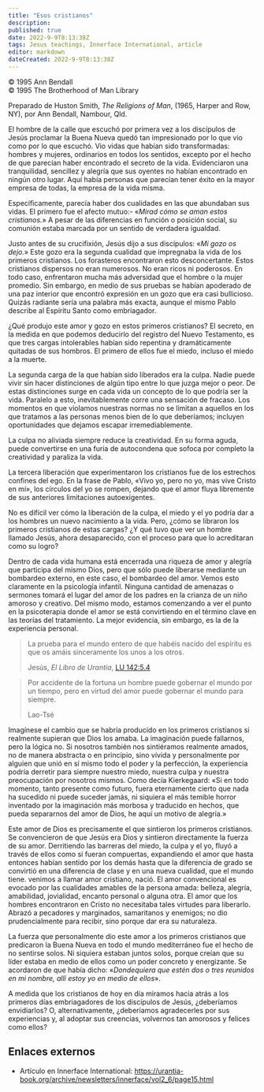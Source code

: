 ```yaml
---
title: "Esos cristianos"
description: 
published: true
date: 2022-9-9T8:13:38Z
tags: Jesus teachings, Innerface International, article
editor: markdown
dateCreated: 2022-9-9T8:13:38Z
---
```


<p class="v-card v-sheet theme--light grey lighten-3 px-2">© 1995 Ann Bendall<br>© 1995 The Brotherhood of Man Library</p>

Preparado de Huston Smith, _The Religions of Man_, (1965, Harper and Row, NY), por Ann Bendall, Nambour, Qld.

El hombre de la calle que escuchó por primera vez a los discípulos de Jesús proclamar la Buena Nueva quedó tan impresionado por lo que vio como por lo que escuchó. Vio vidas que habían sido transformadas: hombres y mujeres, ordinarios en todos los sentidos, excepto por el hecho de que parecían haber encontrado el secreto de la vida. Evidenciaron una tranquilidad, sencillez y alegría que sus oyentes no habían encontrado en ningún otro lugar. Aquí había personas que parecían tener éxito en la mayor empresa de todas, la empresa de la vida misma.

Específicamente, parecía haber dos cualidades en las que abundaban sus vidas. El primero fue el afecto mutuo:- «_Mirad cómo se aman estos cristianos._» A pesar de las diferencias en función o posición social, su comunión estaba marcada por un sentido de verdadera igualdad.

Justo antes de su crucifixión, Jesús dijo a sus discípulos: «_Mi gozo os dejo._» Este gozo era la segunda cualidad que impregnaba la vida de los primeros cristianos. Los forasteros encontraron esto desconcertante. Estos cristianos dispersos no eran numerosos. No eran ricos ni poderosos. En todo caso, enfrentaron mucha más adversidad que el hombre o la mujer promedio. Sin embargo, en medio de sus pruebas se habían apoderado de una paz interior que encontró expresión en un gozo que era casi bullicioso. Quizás radiante sería una palabra más exacta, aunque el mismo Pablo describe al Espíritu Santo como embriagador.

¿Qué produjo este amor y gozo en estos primeros cristianos? El secreto, en la medida en que podemos deducirlo del registro del Nuevo Testamento, es que tres cargas intolerables habían sido repentina y dramáticamente quitadas de sus hombros. El primero de ellos fue el miedo, incluso el miedo a la muerte.

La segunda carga de la que habían sido liberados era la culpa. Nadie puede vivir sin hacer distinciones de algún tipo entre lo que juzga mejor o peor. De estas distinciones surge en cada vida un concepto de lo que podría ser la vida. Paralelo a esto, inevitablemente corre una sensación de fracaso. Los momentos en que violamos nuestras normas no se limitan a aquellos en los que tratamos a las personas menos bien de lo que deberíamos; incluyen oportunidades que dejamos escapar irremediablemente.

La culpa no aliviada siempre reduce la creatividad. En su forma aguda, puede convertirse en una furia de autocondena que sofoca por completo la creatividad y paraliza la vida.

La tercera liberación que experimentaron los cristianos fue de los estrechos confines del ego. En la frase de Pablo, «Vivo yo, pero no yo, mas vive Cristo en mí», los círculos del yo se rompen, dejando que el amor fluya libremente de sus anteriores limitaciones autoexigentes.

No es difícil ver cómo la liberación de la culpa, el miedo y el yo podría dar a los hombres un nuevo nacimiento a la vida. Pero, ¿cómo se libraron los primeros cristianos de estas cargas? ¿Y qué tuvo que ver un hombre llamado Jesús, ahora desaparecido, con el proceso para que lo acreditaran como su logro?

Dentro de cada vida humana está encerrada una riqueza de amor y alegría que participa del mismo Dios, pero que sólo puede liberarse mediante un bombardeo externo, en este caso, el bombardeo del amor. Vemos esto claramente en la psicología infantil. Ninguna cantidad de amenazas o sermones tomará el lugar del amor de los padres en la crianza de un niño amoroso y creativo. Del mismo modo, estamos comenzando a ver el punto en la psicoterapia donde el amor se está convirtiendo en el término clave en las teorías del tratamiento. La mejor evidencia, sin embargo, es la de la experiencia personal.

> La prueba para el mundo entero de que habéis nacido del espíritu es que os amáis sinceramente los unos a los otros.
>
> Jesús, _El Libro de Urantia_, [LU 142:5.4](/es/The_Urantia_Book/142#p5_4)

> Por accidente de la fortuna un hombre puede gobernar el mundo por un tiempo, pero en virtud del amor puede gobernar el mundo para siempre.
>
> Lao-Tsé

Imagínese el cambio que se habría producido en los primeros cristianos si realmente supieran que Dios los amaba. La imaginación puede fallarnos, pero la lógica no. Si nosotros también nos sintiéramos realmente amados, no de manera abstracta o en principio, sino vívida y personalmente por alguien que unió en sí mismo todo el poder y la perfección, la experiencia podría derretir para siempre nuestro miedo, nuestra culpa y nuestra preocupación por nosotros mismos. Como decía Kierkegaard: «Si en todo momento, tanto presente como futuro, fuera eternamente cierto que nada ha sucedido ni puede suceder jamás, ni siquiera el más temible horror inventado por la imaginación más morbosa y traducido en hechos, que pueda separarnos del amor de Dios, he aquí un motivo de alegría.»

Este amor de Dios es precisamente el que sintieron los primeros cristianos. Se convencieron de que Jesús era Dios y sintieron directamente la fuerza de su amor. Derritiendo las barreras del miedo, la culpa y el yo, fluyó a través de ellos como si fueran compuertas, expandiendo el amor que hasta entonces habían sentido por los demás hasta que la diferencia de grado se convirtió en una diferencia de clase y en una nueva cualidad, que el mundo tiene. venimos a llamar amor cristiano, nació. El amor convencional es evocado por las cualidades amables de la persona amada: belleza, alegría, amabilidad, jovialidad, encanto personal o alguna otra. El amor que los hombres encontraron en Cristo no necesitaba tales virtudes para liberarlo. Abrazó a pecadores y marginados, samaritanos y enemigos; no dio prudencialmente para recibir, sino porque dar era su naturaleza.

La fuerza que personalmente dio este amor a los primeros cristianos que predicaron la Buena Nueva en todo el mundo mediterráneo fue el hecho de no sentirse solos. Ni siquiera estaban juntos solos, porque creían que su líder estaba en medio de ellos como un poder concreto y energizante. Se acordaron de que había dicho: «_Dondequiera que estén dos o tres reunidos en mi nombre, allí estoy yo en medio de ellos_».

A medida que los cristianos de hoy en día miramos hacia atrás a los primeros días embriagadores de los discípulos de Jesús, ¿deberíamos envidiarlos? O, alternativamente, ¿deberíamos agradecerles por sus experiencias y, al adoptar sus creencias, volvernos tan amorosos y felices como ellos?

## Enlaces externos

- Artículo en Innerface International: https://urantia-book.org/archive/newsletters/innerface/vol2_6/page15.html

